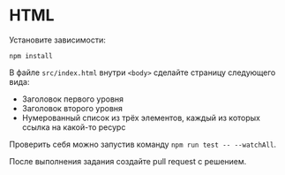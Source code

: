 # HTML

Установите зависимости:

```
npm install
```

В файле `src/index.html` внутри `<body>` сделайте страницу следующего вида:

-   Заголовок первого уровня
-   Заголовок второго уровня
-   Нумерованный список из трёх элементов, каждый из которых ссылка на какой-то ресурс

Проверить себя можно запустив команду `npm run test -- --watchAll`.

После выполнения задания создайте pull request с решением.
